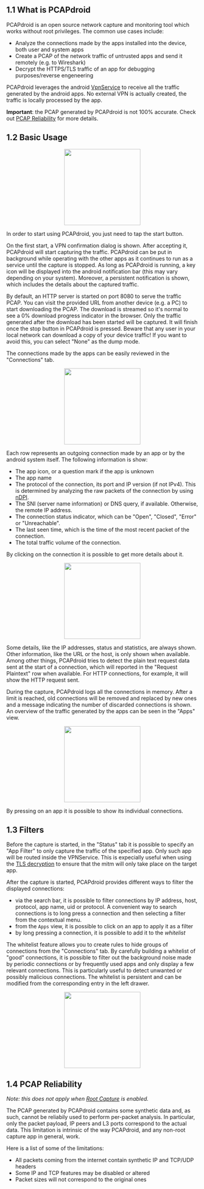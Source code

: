 ## 1.1 What is PCAPdroid

PCAPdroid is an open source network capture and monitoring tool which works without root privileges. The common use cases include:

- Analyze the connections made by the apps installed into the device, both user and system apps
- Create a PCAP of the network traffic of untrusted apps and send it remotely (e.g. to Wireshark)
- Decrypt the HTTPS/TLS traffic of an app for debugging purposes/reverse engeneering

PCAPdroid leverages the android [VpnService](https://developer.android.com/reference/android/net/VpnService) to receive all the traffic generated by the android apps. No external VPN is actually created, the traffic is locally processed by the app.

**Important**: the PCAP generated by PCAPdroid is not 100% accurate. Check out [PCAP Reliability](https://emanuele-f.github.io/PCAPdroid/quick_start#14-pcap-reliability) for more details.

## 1.2 Basic Usage

<p align="center">
<img src="https://raw.githubusercontent.com/emanuele-f/PCAPdroid/master/fastlane/metadata/android/en-US/images/phoneScreenshots/1.jpg" width="200" />
</p>

In order to start using PCAPdroid, you just need to tap the start button.

On the first start, a VPN confirmation dialog is shown. After accepting it, PCAPdroid will start capturing the traffic. PCAPdroid can be put in background while operating with the other apps as it continues to run as a service until the capture is stopped. As long as PCAPdroid is running, a key icon will be displayed into the android notification bar (this may vary depending on your system). Moreover, a persistent notification is shown, which includes the details about the captured traffic.

By default, an HTTP server is started on port 8080 to serve the traffic PCAP. You can visit the provided URL from another device (e.g. a PC) to start downloading the PCAP. The download is streamed so it's normal to see a 0% download progress indicator in the browser. Only the traffic generated after the download has been started will be captured. It will finish once the stop button in PCAPdroid is pressed. Beware that any user in your local network can download a copy of your device traffic! If you want to avoid this, you can select "None" as the dump mode.

The connections made by the apps can be easily reviewed in the "Connections" tab.

<p align="center">
<img src="https://raw.githubusercontent.com/emanuele-f/PCAPdroid/master/fastlane/metadata/android/en-US/images/phoneScreenshots/2.jpg" width="200" />
</p>

Each row represents an outgoing connection made by an app or by the android system itself. The following information is show:

  - The app icon, or a question mark if the app is unknown
  - The app name
  - The protocol of the connection, its port and IP version (if not IPv4). This is determined by analyzing the raw packets of the connection by using [nDPI](https://github.com/ntop/nDPI).
  - The SNI (server name information) or DNS query, if available. Otherwise, the remote IP address.
  - The connection status indicator, which can be "Open", "Closed", "Error" or "Unreachable".
  - The last seen time, which is the time of the most recent packet of the connection.
  - The total traffic volume of the connection.

By clicking on the connection it is possible to get more details about it.

<p align="center">
<img src="https://raw.githubusercontent.com/emanuele-f/PCAPdroid/master/fastlane/metadata/android/en-US/images/phoneScreenshots/3.jpg" width="200" />
</p>

Some details, like the IP addresses, status and statistics, are always shown. Other information, like the URL or the host, is only shown when available. Among other things, PCAPdroid tries to detect the plain text request data sent at the start of a connection, which will reported in the "Request Plaintext" row when available. For HTTP connections, for example, it will show the HTTP request sent.

During the capture, PCAPdroid logs all the connections in memory. After a limit is reached, old connections will be removed and replaced by new ones and a message indicating the number of discarded connections is shown. An overview of the traffic generated by the apps can be seen in the "Apps" view.

<p align="center">
<img src="https://raw.githubusercontent.com/emanuele-f/PCAPdroid/master/fastlane/metadata/android/en-US/images/phoneScreenshots/4.jpg" width="200" />
</p>

By pressing on an app it is possible to show its individual connections.

## 1.3 Filters

Before the capture is started, in the "Status" tab it is possible to specify an "App Filter" to only capture the traffic of the specified app. Only such app will be routed inside the VPNService. This is expecially useful when using the [TLS decryption](tls_decryption) to ensure that the mitm will only take place on the target app.

After the capture is started, PCAPdroid provides different ways to filter the displayed connections:

- via the search bar, it is possible to filter connections by IP address, host, protocol, app name, uid or protocol. A convenient way to search connections is to long press a connection and then selecting a filter from the contextual menu.
- from the `Apps` view, it is possible to click on an app to apply it as a filter
- by long pressing a connection, it is possible to add it to the *whitelist*

The whitelist feature allows you to create rules to hide groups of connections from the "Connections" tab. By carefully building a whitelist of "good" connections, it is possible to filter out the background noise made by periodic connections or by frequently used apps and only display a few relevant connections. This is particularly useful to detect unwanted or possibly malicious connections. The whitelist is persistent and can be modified from the corresponding entry in the left drawer.

<p align="center">
<img src="./images/whitelist.jpg" width="200" />
</p>

## 1.4 PCAP Reliability

*Note: this does not apply when [Root Capture](https://emanuele-f.github.io/PCAPdroid/advanced_features#44-root-capture) is enabled.*

The PCAP generated by PCAPdroid contains some synthetic data and, as such, cannot be reliabily used to perform per-packet analysis. In particular, only the packet payload, IP peers and L3 ports correspond to the actual data. This limitation is intrinsic of the way PCAPdroid, and any non-root capture app in general, work.

Here is a list of some of the limitations:

- All packets coming from the internet contain synthetic IP and TCP/UDP headers
- Some IP and TCP features may be disabled or altered
- Packet sizes will not correspond to the original ones
